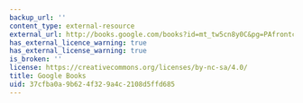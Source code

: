 ```yaml
---
backup_url: ''
content_type: external-resource
external_url: http://books.google.com/books?id=mt_tw5cn8y0C&pg=PAfrontcover
has_external_licence_warning: true
has_external_license_warning: true
is_broken: ''
license: https://creativecommons.org/licenses/by-nc-sa/4.0/
title: Google Books
uid: 37cfba0a-9b62-4f32-9a4c-2108d5ffd685
---
```

